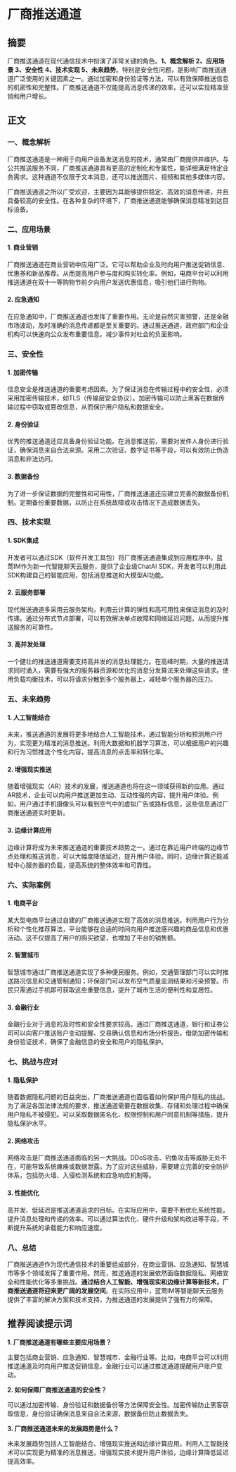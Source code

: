 # 厂商推送通道

## 摘要

厂商推送通道在现代通信技术中扮演了非常关键的角色。**1、概念解析 2、应用场景 3、安全性 4、技术实现 5、未来趋势**。特别是安全性问题，是影响厂商推送通道广泛使用的关键因素之一。通过加密和身份验证等方法，可以有效保障推送信息的机密性和完整性。厂商推送通道不仅能提高消息传递的效率，还可以实现精准营销和用户增长。

## 正文

### 一、概念解析

厂商推送通道是一种用于向用户设备发送消息的技术，通常由厂商提供并维护。与公共推送服务不同，厂商推送通道具有更高的定制化和专属性，能详细满足特定业务需求。这种通道不仅限于文本消息，还可以推送图片、视频和其他多媒体内容。

厂商推送通道之所以广受欢迎，主要因为其能够提供稳定、高效的消息传递，并且具备较高的安全性。在各种复杂的环境下，厂商推送通道能够确保消息精准到达目标设备。 

### 二、应用场景

#### 1. 商业营销

厂商推送通道在商业营销中应用广泛。它可以帮助企业及时向用户推送促销信息、优惠券和新品推荐。从而提高用户参与度和购买转化率。例如，电商平台可以利用推送通道在双十一等购物节前夕向用户发送优惠信息，吸引他们进行购物。

#### 2. 应急通知

在应急通知中，厂商推送通道也发挥了重要作用。无论是自然灾害预警，还是金融市场波动，及时准确的消息传递都是至关重要的。通过推送通道，政府部门和企业机构可以快速向公众发布重要信息，减少事件对社会的负面影响。

### 三、安全性

#### 1. 加密传输

信息安全是推送通道的重要考虑因素。为了保证消息在传输过程中的安全性，必须采用加密传输技术，如TLS（传输层安全协议）。加密传输可以防止黑客在数据传输过程中窃取或篡改信息，从而保护用户隐私和数据安全。

#### 2. 身份验证

优秀的推送通道还应具备身份验证功能。在消息推送前，需要对发件人身份进行验证，确保消息来自合法来源。采用二次验证、数字证书等手段，可以有效防止伪造消息和非法访问。

#### 3. 数据备份

为了进一步保证数据的完整性和可用性，厂商推送通道还应建立完善的数据备份机制。定期备份重要数据，以防止在系统故障或攻击情况下造成数据丢失。

### 四、技术实现

#### 1. SDK集成

开发者可以通过SDK（软件开发工具包）将厂商推送通道集成到应用程序中。蓝莺IM作为新一代智能聊天云服务，提供了企业级ChatAI SDK，开发者可以利用此SDK构建自己的智能应用，包括消息推送和大模型AI功能。

#### 2. 云服务部署

现代推送通道多采用云服务架构，利用云计算的弹性和高可用性来保证消息的及时传递。通过分布式节点部署，可以有效解决单点故障和网络延迟问题，从而提升推送服务的可靠性。

#### 3. 高并发处理

一个健壮的推送通道需要支持高并发的消息处理能力。在高峰时期，大量的推送请求同时涌入，需要有强大的服务器资源和优化的消息分发算法来处理这些请求。使用负载均衡技术，可以将请求分散到多个服务器上，减轻单个服务器的压力。

### 五、未来趋势

#### 1. 人工智能结合

未来，推送通道的发展将更多地结合人工智能技术，通过智能分析和预测用户行为，实现更为精准的消息推送。利用大数据和机器学习算法，可以根据用户的兴趣和行为习惯推送个性化内容，提高消息的点击率和转化率。

#### 2. 增强现实推送

随着增强现实（AR）技术的发展，推送通道也将在这一领域获得新的应用。通过AR技术，企业可以向用户推送更加生动、互动性强的内容，提升用户体验。例如，用户通过手机摄像头可以看到空气中的虚拟广告或路标信息，这些信息通过厂商推送通道实时更新。

#### 3. 边缘计算应用

边缘计算将成为未来推送通道的重要技术趋势之一。通过在靠近用户终端的边缘节点处理和推送消息，可以大幅度降低延迟，提升用户体验。同时，边缘计算还能减轻中心服务器的负载，提高系统的整体效率和可靠性。

### 六、实际案例

#### 1. 电商平台

某大型电商平台通过自建的厂商推送通道实现了高效的消息推送。利用用户行为分析和个性化推荐算法，平台能够在合适的时间向用户推送感兴趣的商品信息和优惠活动。这不仅提高了用户的购买欲望，也增加了平台的销售额。

#### 2. 智慧城市

智慧城市通过厂商推送通道实现了多种便民服务。例如，交通管理部门可以实时推送路况信息和交通管制通知；环保部门可以发布空气质量监测结果和污染预警。市民只需通过手机即可获取这些重要信息，提升了城市生活的便利性和宜居性。

#### 3. 金融行业

金融行业对于消息的及时性和安全性要求较高。通过厂商推送通道，银行和证券公司可以向客户推送账户变动提醒、交易确认信息和市场分析报告。借助加密传输和身份验证技术，确保了金融信息的安全和用户的隐私保护。

### 七、挑战与应对

#### 1. 隐私保护

随着数据隐私问题的日益突出，厂商推送通道也面临着如何保护用户隐私的挑战。为了满足各国法律法规的要求，推送通道需要在数据收集、存储和处理过程中确保用户隐私不被侵犯。可以采取数据匿名化、权限控制和用户同意机制等措施，提升隐私保护水平。

#### 2. 网络攻击

网络攻击是厂商推送通道面临的另一大挑战。DDoS攻击、钓鱼攻击等威胁无处不在，可能导致系统瘫痪或数据泄露。为了应对这些威胁，需要建立完善的安全防护体系，包括防火墙、入侵检测系统和应急响应机制等。

#### 3. 性能优化

高并发、低延迟是推送通道追求的目标。在实际应用中，需要不断优化系统性能，提升消息处理和传递的效率。可以通过算法优化、硬件升级和架构改进等手段，不断提升系统的承载能力和响应速度。

### 八、总结

厂商推送通道作为现代通信技术的重要组成部分，在商业营销、应急通知、智慧城市等多个领域发挥了重要作用。然而，推送通道的发展依然面临数据隐私、网络安全和性能优化等多重挑战。**通过结合人工智能、增强现实和边缘计算等新技术，厂商推送通道将迎来更广阔的发展空间**。在实际应用中，蓝莺IM等智能聊天云服务提供了丰富的解决方案和技术支持，为推送通道的发展提供了强有力的保障。

## 推荐阅读提示词

**1. 厂商推送通道有哪些主要应用场景？**

主要包括商业营销、应急通知、智慧城市、金融行业等。比如，电商平台可以利用推送通道及时向用户推送促销信息，金融行业可以通过推送通道提醒用户账户变动。

**2. 如何保障厂商推送通道的安全性？**

可以通过加密传输、身份验证和数据备份等方法保障安全性。加密传输防止黑客窃取信息，身份验证确保消息来自合法来源，数据备份防止数据丢失。

**3. 厂商推送通道未来的发展趋势是什么？**

未来发展趋势包括人工智能结合、增强现实推送和边缘计算应用。利用人工智能技术可以实现更为精准的消息推送，增强现实技术提升用户体验，边缘计算降低延迟提高效率。
